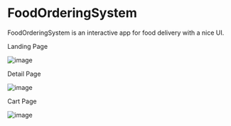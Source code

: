# FoodOrderingSystem

FoodOrderingSystem is an interactive app for food delivery with a nice UI.

Landing Page

![image](https://user-images.githubusercontent.com/59136066/208063881-1e67980f-6d29-4891-bbad-1d944f61eb67.png)

Detail Page

![image](https://user-images.githubusercontent.com/59136066/208064333-3b42e3cf-6f4f-4f96-ac08-eea5f198ff4a.png)


Cart Page

![image](https://user-images.githubusercontent.com/59136066/208064481-19a88071-479e-4cd6-ac38-543d50b6908d.png)

